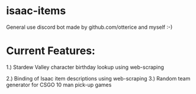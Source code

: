# isaac-items
General use discord bot made by github.com/otterice and myself :-)


# Current Features:
1.) Stardew Valley character birthday lookup using web-scraping

2.) Binding of Isaac item descriptions using web-scraping
3.) Random team generator for CSGO 10 man pick-up games 

